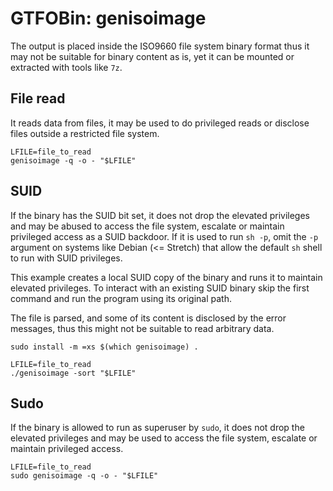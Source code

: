 # GTFOBin: genisoimage

The output is placed inside the ISO9660 file system binary format thus it may not be suitable for binary content as is, yet it can be mounted or extracted with tools like `7z`.

## File read

It reads data from files, it may be used to do privileged reads or disclose files outside a restricted file system.

```
LFILE=file_to_read
genisoimage -q -o - "$LFILE"
```

## SUID

If the binary has the SUID bit set, it does not drop the elevated privileges and may be abused to access the file system, escalate or maintain privileged access as a SUID backdoor. If it is used to run `sh -p`, omit the `-p` argument on systems like Debian (<= Stretch) that allow the default `sh` shell to run with SUID privileges.

This example creates a local SUID copy of the binary and runs it to maintain elevated privileges. To interact with an existing SUID binary skip the first command and run the program using its original path.

The file is parsed, and some of its content is disclosed by the error messages, thus this might not be suitable to read arbitrary data.

```
sudo install -m =xs $(which genisoimage) .

LFILE=file_to_read
./genisoimage -sort "$LFILE"
```

## Sudo

If the binary is allowed to run as superuser by `sudo`, it does not drop the elevated privileges and may be used to access the file system, escalate or maintain privileged access.

```
LFILE=file_to_read
sudo genisoimage -q -o - "$LFILE"
```